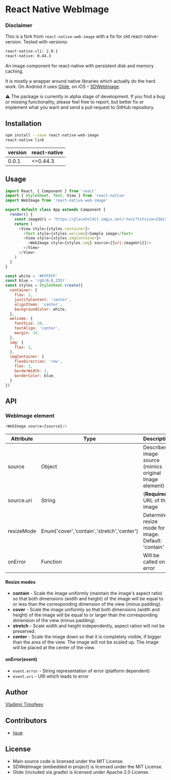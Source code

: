 # React Native WebImage

### Disclaimer
This is a fork from `react-native-web-image` with a fix for old react-native-version.
Tested with versions:
```bash
react-native-cli: 2.0.1
react-native: 0.44.3
```

An image component for react-native with persistent disk and memory caching.

It is mostly a wrapper around native libraries which actually do the hard work.
On Android it uses [Glide](https://github.com/bumptech/glide), on iOS –
[SDWebImage](https://github.com/rs/SDWebImage).

:warning: The package is currently in alpha stage of development. If you find a bug or missing functionality, please feel free to report, but better fix or implement what you want and send a pull request to GitHub repository.

## Installation

```sh
npm install --save react-native-web-image
react-native link
```

| version       | react-native |
| ------------- | ------------ |
| 0.0.1         | &lt;=0.44.3  |

## Usage

```javascript
import React, { Component } from 'react'
import { StyleSheet, Text, View } from 'react-native'
import WebImage from 'react-native-web-image'

export default class App extends Component {
  render() {
    const imageUri = 'https://placeholdit.imgix.net/~text?txtsize=33&txt=200x150&w=200&h=150'
    return (
      <View style={styles.container}>
        <Text style={styles.welcome}>Sample image</Text>
        <View style={styles.imgContainer}>
          <WebImage style={styles.img} source={{uri:imageUri}}/>
        </View>
      </View>
    )
  }
}

const white = '#FFFFFF'
const blue = 'rgb(0,0,255)'
const styles = StyleSheet.create({
  container: {
    flex: 1,
    justifyContent: 'center',
    alignItems: 'center',
    backgroundColor: white,
  },
  welcome: {
    fontSize: 20,
    textAlign: 'center',
    margin: 10,
  },
  img: {
    flex: 1,
  },
  imgContainer: {
    flexDirection: 'row',
    flex: 1,
    borderWidth: 1,
    borderColor: blue,
  }
})
```

## API

### WebImage element

```javascript
<WebImage source={source}/>
```

| Attribute  | Type     | Description |
| ---------- | -------- | ----------- |
| source     | Object   | Describes image source (mimics original Image element) |
| source.uri | String   | (**Required**) URL of the image |
| resizeMode | Enum{'cover','contain','stretch','center'} | Determine resize mode for image. Default: 'contain' |
| onError    | Function | Will be called on error |

#### Resize modes

* **contain** - Scale the image uniformly (maintain the image's aspect ratio)
  so that both dimensions (width and height) of the image will be equal to or
  less than the corresponding dimension of the view (minus padding).
* **cover** - Scale the image uniformly so that both dimensions (width and
  height) of the image will be equal to or larger than the corresponding
  dimension of the view (minus padding).
* **stretch** - Scale width and height independently, aspect ration will not be
  preserved.
* **center** - Scale the image down so that it is completely visible, if bigger
  than the area of the view. The image will not be scaled up. The image will be
  placed at the center of the view.

#### onError(event)

* `event.error` - String representation of error (platform dependent)
* `event.uri` - URI which leads to error

## Author

[Vladimir Timofeev](https://github.com/vovkasm)

## Contributors

* [iisue](https://github.com/iisue)

## License

* Main source code is licensed under the MIT License.
* SDWebImage (embedded in project) is licensed under the MIT License.
* Glide (included via gradle) is licensed under Apache 2.0 License.
